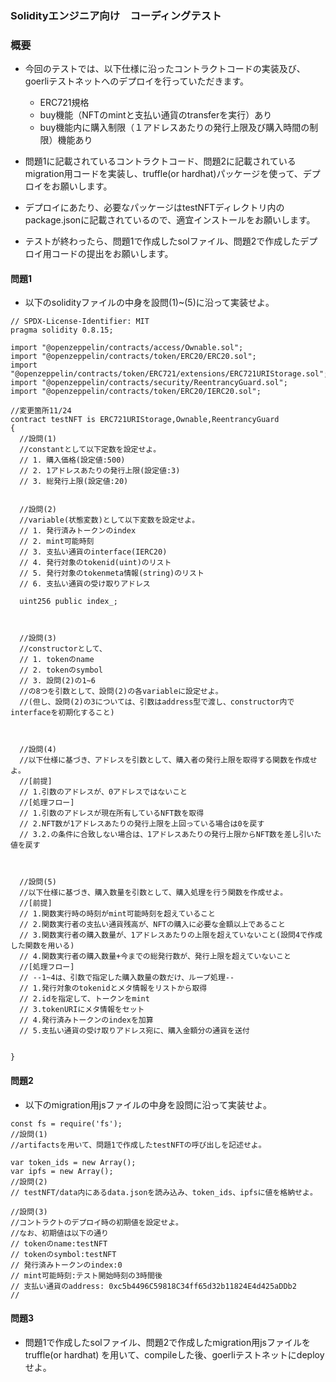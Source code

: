 ### Solidityエンジニア向け　コーディングテスト

### 概要
- 今回のテストでは、以下仕様に沿ったコントラクトコードの実装及び、goerliテストネットへのデプロイを行っていただきます。
  - ERC721規格
  - buy機能（NFTのmintと支払い通貨のtransferを実行）あり
  - buy機能内に購入制限（１アドレスあたりの発行上限及び購入時間の制限）機能あり

- 問題1に記載されているコントラクトコード、問題2に記載されているmigration用コードを実装し、truffle(or hardhat)パッケージを使って、デプロイをお願いします。
- デプロイにあたり、必要なパッケージはtestNFTディレクトリ内のpackage.jsonに記載されているので、適宜インストールをお願いします。
- テストが終わったら、問題1で作成したsolファイル、問題2で作成したデプロイ用コードの提出をお願いします。

#### 問題1
- 以下のsolidityファイルの中身を設問(1)~(5)に沿って実装せよ。

```
// SPDX-License-Identifier: MIT
pragma solidity 0.8.15;

import "@openzeppelin/contracts/access/Ownable.sol";
import "@openzeppelin/contracts/token/ERC20/ERC20.sol";
import "@openzeppelin/contracts/token/ERC721/extensions/ERC721URIStorage.sol";
import "@openzeppelin/contracts/security/ReentrancyGuard.sol";
import "@openzeppelin/contracts/token/ERC20/IERC20.sol";

//変更箇所11/24
contract testNFT is ERC721URIStorage,Ownable,ReentrancyGuard
{
  //設問(1)
  //constantとして以下定数を設定せよ。
  // 1. 購入価格(設定値:500)
  // 2. 1アドレスあたりの発行上限(設定値:3)
  // 3. 総発行上限(設定値:20)


  //設問(2)
  //variable(状態変数)として以下変数を設定せよ。
  // 1. 発行済みトークンのindex
  // 2. mint可能時刻
  // 3. 支払い通貨のinterface(IERC20)
  // 4. 発行対象のtokenid(uint)のリスト
  // 5. 発行対象のtokenmeta情報(string)のリスト
  // 6. 支払い通貨の受け取りアドレス

  uint256 public index_;



  //設問(3)
  //constructorとして、
  // 1. tokenのname
  // 2. tokenのsymbol
  // 3. 設問(2)の1~6
  //の8つを引数として、設問(2)の各variableに設定せよ。
  //(但し、設問(2)の3については、引数はaddress型で渡し、constructor内でinterfaceを初期化すること)



  //設問(4)
  //以下仕様に基づき、アドレスを引数として、購入者の発行上限を取得する関数を作成せよ。
  //[前提]
  // 1.引数のアドレスが、0アドレスではないこと
  //[処理フロー]
  // 1.引数のアドレスが現在所有しているNFT数を取得
  // 2.NFT数が1アドレスあたりの発行上限を上回っている場合は0を戻す
  // 3.2.の条件に合致しない場合は、1アドレスあたりの発行上限からNFT数を差し引いた値を戻す



  //設問(5)
  //以下仕様に基づき、購入数量を引数として、購入処理を行う関数を作成せよ。
  //[前提]
  // 1.関数実行時の時刻がmint可能時刻を超えていること
  // 2.関数実行者の支払い通貨残高が、NFTの購入に必要な金額以上であること
  // 3.関数実行者の購入数量が、1アドレスあたりの上限を超えていないこと(設問4で作成した関数を用いる)
  // 4.関数実行者の購入数量+今までの総発行数が、発行上限を超えていないこと
  //[処理フロー]
  // --1~4は、引数で指定した購入数量の数だけ、ループ処理--
  // 1.発行対象のtokenidとメタ情報をリストから取得
  // 2.idを指定して、トークンをmint
  // 3.tokenURIにメタ情報をセット
  // 4.発行済みトークンのindexを加算
  // 5.支払い通貨の受け取りアドレス宛に、購入金額分の通貨を送付


}

```

#### 問題2
- 以下のmigration用jsファイルの中身を設問に沿って実装せよ。

```
const fs = require('fs');
//設問(1)
//artifactsを用いて、問題1で作成したtestNFTの呼び出しを記述せよ。

var token_ids = new Array();
var ipfs = new Array();
//設問(2)
// testNFT/data内にあるdata.jsonを読み込み、token_ids、ipfsに値を格納せよ。

//設問(3)
//コントラクトのデプロイ時の初期値を設定せよ。
//なお、初期値は以下の通り
// tokenのname:testNFT
// tokenのsymbol:testNFT
// 発行済みトークンのindex:0
// mint可能時刻:テスト開始時刻の3時間後
// 支払い通貨のaddress: 0xc5b4496C59818C34ff65d32b11824E4d425aDDb2
//

```

#### 問題3
- 問題1で作成したsolファイル、問題2で作成したmigration用jsファイルをtruffle(or hardhat) を用いて、compileした後、goerliテストネットにdeployせよ。
